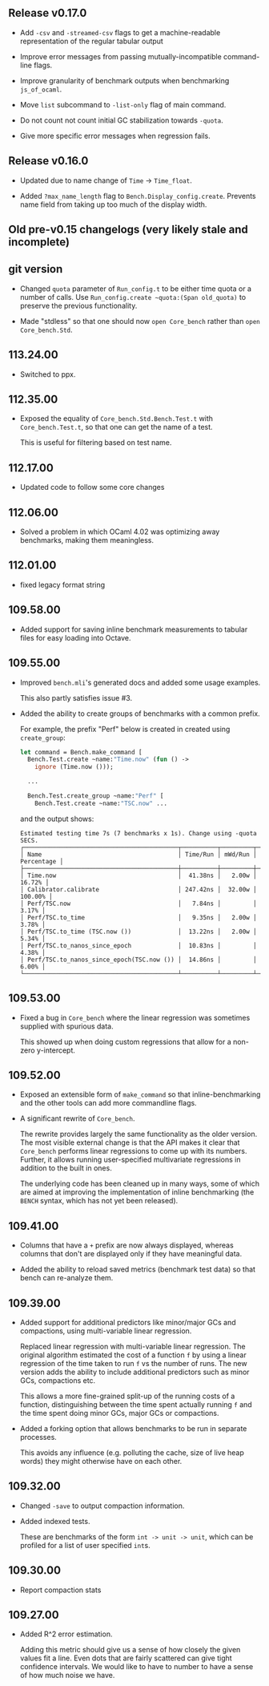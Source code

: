## Release v0.17.0

* Add `-csv` and `-streamed-csv` flags to get a machine-readable representation of the
  regular tabular output

* Improve error messages from passing mutually-incompatible command-line flags.

* Improve granularity of benchmark outputs when benchmarking `js_of_ocaml`.

* Move `list` subcommand to `-list-only` flag of main command.

* Do not count not count initial GC stabilization towards `-quota`.

* Give more specific error messages when regression fails.

## Release v0.16.0

* Updated due to name change of `Time` -> `Time_float`.

* Added `?max_name_length` flag to `Bench.Display_config.create`. Prevents name
  field from taking up too much of the display width.

## Old pre-v0.15 changelogs (very likely stale and incomplete)

## git version

- Changed `quota` parameter of `Run_config.t` to be either time quota or
  a number of calls. Use `Run_config.create ~quota:(Span old_quota)` to
  preserve the previous functionality.

- Made "stdless" so that one should now `open Core_bench` rather than
  `open Core_bench.Std`.

## 113.24.00

- Switched to ppx.

## 112.35.00

- Exposed the equality of `Core_bench.Std.Bench.Test.t` with
  `Core_bench.Test.t`, so that one can get the name of a test.

    This is useful for filtering based on test name.

## 112.17.00

- Updated code to follow some core changes

## 112.06.00

- Solved a problem in which OCaml 4.02 was optimizing away benchmarks,
  making them meaningless.

## 112.01.00

- fixed legacy format string

## 109.58.00

- Added support for saving inline benchmark measurements to tabular
  files for easy loading into Octave.

## 109.55.00

- Improved `bench.mli`'s generated docs and added some usage examples.

    This also partly satisfies issue #3.
- Added the ability to create groups of benchmarks with a common prefix.

    For example, the prefix "Perf" below is created in created using
    `create_group`:

    ```ocaml
    let command = Bench.make_command [
      Bench.Test.create ~name:"Time.now" (fun () ->
        ignore (Time.now ()));

      ...

      Bench.Test.create_group ~name:"Perf" [
        Bench.Test.create ~name:"TSC.now" ...
    ```

    and the output shows:

    ```
    Estimated testing time 7s (7 benchmarks x 1s). Change using -quota SECS.
    ┌───────────────────────────────────────────┬──────────┬─────────┬────────────┐
    │ Name                                      │ Time/Run │ mWd/Run │ Percentage │
    ├───────────────────────────────────────────┼──────────┼─────────┼────────────┤
    │ Time.now                                  │  41.38ns │   2.00w │     16.72% │
    │ Calibrator.calibrate                      │ 247.42ns │  32.00w │    100.00% │
    │ Perf/TSC.now                              │   7.84ns │         │      3.17% │
    │ Perf/TSC.to_time                          │   9.35ns │   2.00w │      3.78% │
    │ Perf/TSC.to_time (TSC.now ())             │  13.22ns │   2.00w │      5.34% │
    │ Perf/TSC.to_nanos_since_epoch             │  10.83ns │         │      4.38% │
    │ Perf/TSC.to_nanos_since_epoch(TSC.now ()) │  14.86ns │         │      6.00% │
    └───────────────────────────────────────────┴──────────┴─────────┴────────────┘
    ```

## 109.53.00

- Fixed a bug in `Core_bench` where the linear regression was
  sometimes supplied with spurious data.

    This showed up when doing custom regressions that allow for a non-zero
    y-intercept.

## 109.52.00

- Exposed an extensible form of `make_command` so that
  inline-benchmarking and the other tools can add more commandline
  flags.
- A significant rewrite of `Core_bench`.

    The rewrite provides largely the same functionality as the older
    version.  The most visible external change is that the API makes it
    clear that `Core_bench` performs linear regressions to come up with
    its numbers.  Further, it allows running user-specified multivariate
    regressions in addition to the built in ones.

    The underlying code has been cleaned up in many ways, some of which
    are aimed at improving the implementation of inline benchmarking
    (the `BENCH` syntax, which has not yet been released).

## 109.41.00

- Columns that have a `+` prefix are now always displayed, whereas
  columns that don't are displayed only if they have meaningful data.

- Added the ability to reload saved metrics (benchmark test data) so
  that bench can re-analyze them.

## 109.39.00

- Added support for additional predictors like minor/major GCs and
  compactions, using multi-variable linear regression.

    Replaced linear regression with multi-variable linear regression.
    The original algorithm estimated the cost of a function `f` by using
    a linear regression of the time taken to run `f` vs the number of
    runs.  The new version adds the ability to include additional
    predictors such as minor GCs, compactions etc.

    This allows a more fine-grained split-up of the running costs of a
    function, distinguishing between the time spent actually running `f`
    and the time spent doing minor GCs, major GCs or compactions.
- Added a forking option that allows benchmarks to be run in separate
  processes.

    This avoids any influence (e.g. polluting the cache, size of live
    heap words) they might otherwise have on each other.

## 109.32.00

- Changed `-save` to output compaction information.

- Added indexed tests.

    These are benchmarks of the form `int -> unit -> unit`, which can be
    profiled for a list of user specified `int`s.

## 109.30.00

- Report compaction stats

## 109.27.00

- Added R^2 error estimation.

    Adding this metric should give us a sense of how closely the given
    values fit a line.  Even dots that are fairly scattered can give
    tight confidence intervals.  We would like to have to number to have
    a sense of how much noise we have.

